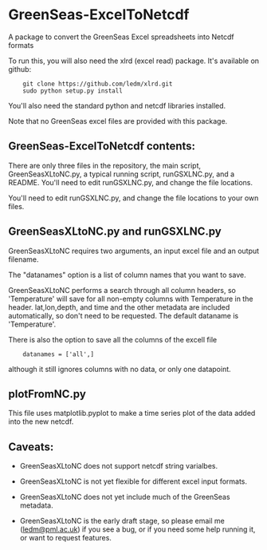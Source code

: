 GreenSeas-ExcelToNetcdf
=======================

A package to convert the GreenSeas Excel spreadsheets into Netcdf formats

To run this, you will also need the xlrd (excel read) package. It's available on github:

		git clone https://github.com/ledm/xlrd.git
		sudo python setup.py install

You'll also need the standard python and netcdf libraries installed.

Note that no GreenSeas excel files are provided with this package.


GreenSeas-ExcelToNetcdf contents:
---------------------------------

There are only three files in the repository, the main script, GreenSeasXLtoNC.py, a typical running script, runGSXLNC.py, and a README. You'll need to edit runGSXLNC.py, and change the file locations. 

You'll need to edit runGSXLNC.py, and change the file locations to your own files.


GreenSeasXLtoNC.py and runGSXLNC.py
-----------------------------------
GreenSeasXLtoNC requires two arguments, an input excel file and an output filename.

The "datanames" option is a list of column names that you want to save.

GreenSeasXLtoNC performs a search through all column headers, so 'Temperature' will save for all non-empty columns with Temperature in the header.
lat,lon,depth, and time and the other metadata are included automatically, so don't need to be requested.
The default dataname is 'Temperature'.

There is also the option to save all the columns of the excell file

		datanames = ['all',] 

although it still ignores columns with no data, or only one datapoint.


plotFromNC.py
-------------
This file uses matplotlib.pyplot to make a time series plot of the data added into the new netcdf.



Caveats:
--------
* GreenSeasXLtoNC does not support netcdf string varialbes.

* GreenSeasXLtoNC is not yet flexible for different excel input formats.

* GreenSeasXLtoNC does not yet include much of the GreenSeas metadata.

* GreenSeasXLtoNC is the early draft stage, so please email me (ledm@pml.ac.uk) if you see a bug, or if you need some help running it, or want to request features. 



